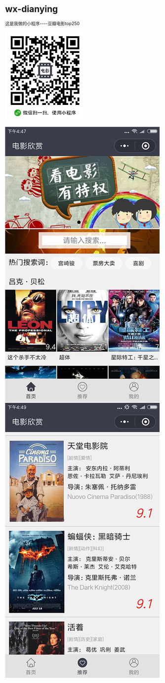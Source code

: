 # wx-dianying
这是我做的小程序----豆瓣电影top250

![Image text](https://raw.githubusercontent.com/yangnannba/wx-dianying/master/images/dy.jpg)

![Image text](https://raw.githubusercontent.com/yangnannba/wx-dianying/master/images/dy2.jpg)
![Image text](https://raw.githubusercontent.com/yangnannba/wx-dianying/master/images/dy1.jpg)
